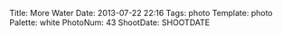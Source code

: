 Title: More Water
Date: 2013-07-22 22:16
Tags: photo
Template: photo
Palette: white
PhotoNum: 43
ShootDate: SHOOTDATE
